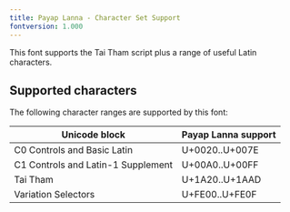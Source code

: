 ```yaml
---
title: Payap Lanna - Character Set Support
fontversion: 1.000
---
```


This font supports the Tai Tham script plus a range of useful Latin characters.

## Supported characters

The following character ranges are supported by this font:

Unicode block | Payap Lanna support
------------- | ---------------
C0 Controls and Basic Latin|U+0020..U+007E
C1 Controls and Latin-1 Supplement|U+00A0..U+00FF
Tai Tham|U+1A20..U+1AAD
Variation Selectors|U+FE00..U+FE0F
